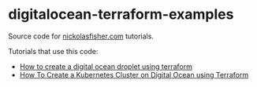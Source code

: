# digitalocean-terraform-examples
Source code for [nickolasfisher.com](https://nickolasfisher.com/Home) tutorials.

Tutorials that use this code:

- [How to create a digital ocean droplet using terraform](https://nickolasfisher.com/blog/How-to-Create-a-Digital-Ocean-Droplet-using-Terraform)
- [How To Create a Kubernetes Cluster on Digital Ocean using Terraform](https://nickolasfisher.com/blog/How-To-Create-a-Kubernetes-Cluster-on-Digital-Ocean-using-Terraform)

